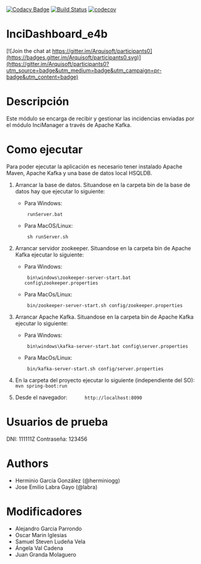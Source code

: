 [![Codacy Badge](https://api.codacy.com/project/badge/Grade/e9d0acdac1f4427698134e010ffbd3fe)](https://www.codacy.com/app/AlexGPlay/InciDashboard_e4b?utm_source=github.com&amp;utm_medium=referral&amp;utm_content=Arquisoft/InciDashboard_e4b&amp;utm_campaign=Badge_Grade)
[![Build Status](https://travis-ci.org/Arquisoft/InciDashboard_e4b.svg?branch=master)](https://travis-ci.org/Arquisoft/InciDashboard_e4b)
[![codecov](https://codecov.io/gh/Arquisoft/InciDashboard_e4b/branch/master/graph/badge.svg)](https://codecov.io/gh/Arquisoft/InciDashboard_e4b)


# InciDashboard_e4b

[![Join the chat at https://gitter.im/Arquisoft/participants0](https://badges.gitter.im/Arquisoft/participants0.svg)](https://gitter.im/Arquisoft/participants0?utm_source=badge&utm_medium=badge&utm_campaign=pr-badge&utm_content=badge)


# Descripción
Este módulo se encarga de recibir y gestionar las incidencias enviadas por el módulo InciManager a través de Apache Kafka.

# Como ejecutar

Para poder ejecutar la aplicación es necesario tener instalado Apache Maven, Apache Kafka y una base de datos local HSQLDB.

1. Arrancar la base de datos. Situandose en la carpeta bin de la base de datos hay que ejecutar lo siguiente:
    * Para Windows:
         ```
          runServer.bat
         ```
    * Para MacOS/Linux:
         ```
          sh runServer.sh
         ```

2. Arrancar servidor zookeeper. Situandose en la carpeta bin de Apache Kafka ejecutar lo siguiente:
    * Para Windows:
         ```
          bin\windows\zookeeper-server-start.bat config\zookeeper.properties
         ```
    * Para MacOs/Linux:
         ```
          bin/zookeeper-server-start.sh config/zookeeper.properties
         ```

3. Arrancar Apache Kafka. Situandose en la carpeta bin de Apache Kafka ejecutar lo siguiente:
    * Para Windows:
         ```
          bin\windows\kafka-server-start.bat config\server.properties
         ```
    * Para MacOs/Linux:
         ```
          bin/kafka-server-start.sh config/server.properties
         ``` 

4. En la carpeta del proyecto ejecutar lo siguiente (independiente del SO):
         ```
          mvn spring-boot:run
         ``` 

5. Desde el navegador:
        ``` 
         http://localhost:8090
        ```
# Usuarios de prueba
DNI: 111111Z
Contraseña: 123456

# Authors

- Herminio García González (@herminiogg)
- Jose Emilio Labra Gayo (@labra)

# Modificadores

- Alejandro Garcia Parrondo
- Oscar Marin Iglesias
- Samuel Steven Ludeña Vela
- Ángela Val Cadena
- Juan Granda Molaguero

